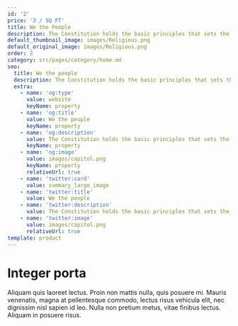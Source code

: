 ```yaml
---
id: '2'
price: '3 / SQ FT'
title: We the People
description: The Constitution holds the basic principles that sets the Nation.
default_thumbnail_image: images/Religious.png
default_original_image: images/Religious.png
order: 2
category: src/pages/category/home.md
seo:
  title: We the people
  description: The Constitution holds the basic principles that sets the Nation.
  extra:
    - name: 'og:type'
      value: website
      keyName: property
    - name: 'og:title'
      value: We the people
      keyName: property
    - name: 'og:description'
      value: The Constitution holds the basic principles that sets the Nation.
      keyName: property
    - name: 'og:image'
      value: images/capitol.png
      keyName: property
      relativeUrl: true
    - name: 'twitter:card'
      value: summary_large_image
    - name: 'twitter:title'
      value: We the people
    - name: 'twitter:description'
      value: The Constitution holds the basic principles that sets the Nation.
    - name: 'twitter:image'
      value: images/capitol.png
      relativeUrl: true
template: product
---
```


# Integer porta

Aliquam quis laoreet lectus. Proin non mattis nulla, quis posuere mi. Mauris venenatis, magna at pellentesque commodo, lectus risus vehicula elit, nec dignissim nisl sapien id leo. Nulla non pretium metus, vitae finibus lectus. Aliquam in posuere risus.